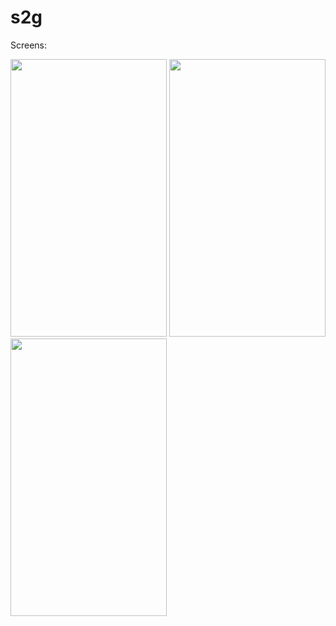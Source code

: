 # s2g

Screens:

<p>
  <img src="https://user-images.githubusercontent.com/46556476/125643762-f33dcff0-6dcf-4f1f-9cc8-fde0aa6943e4.png" width="250" height="444" />
  <img src="https://user-images.githubusercontent.com/46556476/125644586-fde1d26d-93ea-462e-ab78-c7b9f1dc6477.png" width="250" height="444" />
  <img src="https://user-images.githubusercontent.com/46556476/125644860-3bf82578-d42a-49d9-bc01-c603035a60d8.png" width="250" height="444" />
</p>
